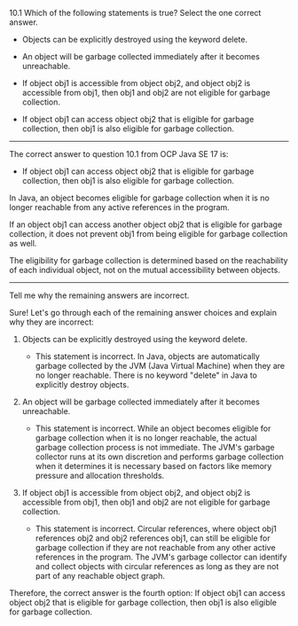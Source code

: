 10.1 Which of the following statements is true?
Select the one correct answer.

- Objects can be explicitly destroyed using the keyword delete.

- An object will be garbage collected immediately after it becomes unreachable.

- If object obj1 is accessible from object obj2, and object obj2 is accessible from obj1, then obj1 and obj2 are not eligible for garbage collection.

- If object obj1 can access object obj2 that is eligible for garbage collection, then obj1 is also eligible for garbage collection.


___

The correct answer to question 10.1 from OCP Java SE 17 is:

- If object obj1 can access object obj2 that is eligible for garbage collection, then obj1 is also eligible for garbage collection.

In Java, an object becomes eligible for garbage collection when it is no longer reachable from any active references in the program. 

If an object obj1 can access another object obj2 that is eligible for garbage collection, it does not prevent obj1 from being eligible for garbage collection as well. 

The eligibility for garbage collection is determined based on the reachability of each individual object, not on the mutual accessibility between objects.

___

Tell me why the remaining answers are incorrect.

Sure! Let's go through each of the remaining answer choices and explain why they are incorrect:

1. Objects can be explicitly destroyed using the keyword delete.
   - This statement is incorrect. In Java, objects are automatically garbage collected by the JVM (Java Virtual Machine) when they are no longer reachable. There is no keyword "delete" in Java to explicitly destroy objects.

2. An object will be garbage collected immediately after it becomes unreachable.
   - This statement is incorrect. While an object becomes eligible for garbage collection when it is no longer reachable, the actual garbage collection process is not immediate. The JVM's garbage collector runs at its own discretion and performs garbage collection when it determines it is necessary based on factors like memory pressure and allocation thresholds.

3. If object obj1 is accessible from object obj2, and object obj2 is accessible from obj1, then obj1 and obj2 are not eligible for garbage collection.
   - This statement is incorrect. Circular references, where object obj1 references obj2 and obj2 references obj1, can still be eligible for garbage collection if they are not reachable from any other active references in the program. The JVM's garbage collector can identify and collect objects with circular references as long as they are not part of any reachable object graph.

Therefore, the correct answer is the fourth option:
If object obj1 can access object obj2 that is eligible for garbage collection, then obj1 is also eligible for garbage collection.